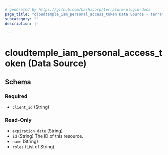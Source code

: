 ```yaml
---
# generated by https://github.com/hashicorp/terraform-plugin-docs
page_title: "cloudtemple_iam_personal_access_token Data Source - terraform-provider-cloudtemple"
subcategory: ""
description: |-
  
---
```


# cloudtemple_iam_personal_access_token (Data Source)





<!-- schema generated by tfplugindocs -->
## Schema

### Required

- `client_id` (String)

### Read-Only

- `expiration_date` (String)
- `id` (String) The ID of this resource.
- `name` (String)
- `roles` (List of String)


